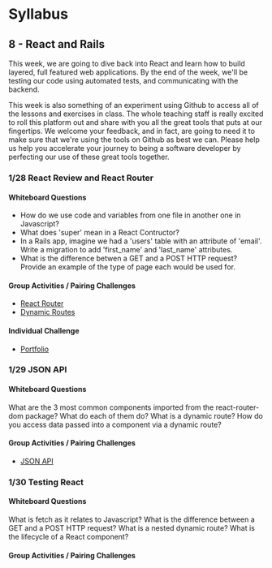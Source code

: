 # Syllabus

## 8 - React and Rails
This week, we are going to dive back into React and learn how to build layered, full featured web applications.  By the end of the week, we'll be testing our code using automated tests, and communicating with the backend.

This week is also something of an experiment using Github to access all of the lessons and exercises in class.  The whole teaching staff is really excited to roll this platform out and share with you all the great tools that puts at our fingertips.  We welcome your feedback, and in fact, are going to need it to make sure that we're using the tools on Github as best we can.  Please help us help you accelerate your journey to being a software developer by perfecting our use of these great tools together.

### 1/28 React Review and React Router

#### Whiteboard Questions
* How do we use code and variables from one file in another one in Javascript?
* What does 'super' mean in a React Contructor?
* In a Rails app, imagine we had a 'users' table with an attribute of 'email'.  Write a migration to add 'first_name' and 'last_name' attributes.
* What is the difference betwen a GET and a POST HTTP request?  Provide an example of the type of page each would be used for.

#### Group Activities / Pairing Challenges
* [React Router](https://classroom.github.com/g/RSynp64z)
* [Dynamic Routes](https://classroom.github.com/g/wDfJSJlP)

#### Individual Challenge
* [Portfolio](https://classroom.github.com/a/SKlBq3pj)

### 1/29 JSON API

#### Whiteboard Questions
What are the 3 most common components imported from the react-router-dom package?  What do each of them do?
What is a dynamic route?
How do you access data passed into a component via a dynamic route?

#### Group Activities / Pairing Challenges
* [JSON API](https://classroom.github.com/g/7ULZEXuO)


### 1/30 Testing React

#### Whiteboard Questions
What is fetch as it relates to Javascript?
What is the difference between a GET and a POST HTTP request?
What is a nested dynamic route?
What is the lifecycle of a React component?

#### Group Activities / Pairing Challenges
